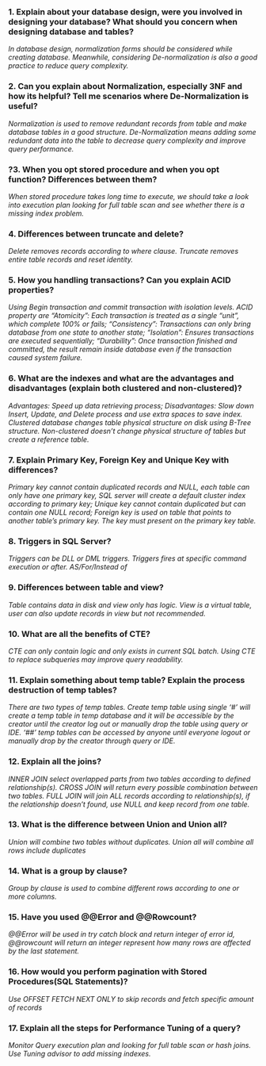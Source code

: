 ### 1. Explain about your database design, were you involved in designing your database? What should you concern when designing database and tables?
_In database design, normalization forms should be considered while creating database. Meanwhile, considering De-normalization is also a good practice to reduce query complexity._
### 2. Can you explain about Normalization, especially 3NF and how its helpful? Tell me scenarios where De-Normalization is useful?
_Normalization is used to remove redundant records from table and make database tables in a good structure. De-Normalization means adding some redundant data into the table to decrease query complexity and improve query performance._
### ?3. When you opt stored procedure and when you opt function? Differences between them?
_When stored procedure takes long time to execute, we should take a look into execution plan looking for full table scan and see whether there is a missing index problem._
### 4. Differences between truncate and delete?
_Delete removes records according to where clause. Truncate removes entire table records and reset identity._
### 5. How you handling transactions? Can you explain ACID properties?
_Using Begin transaction and commit transaction with isolation levels. ACID property are “Atomicity”: Each transaction is treated as a single “unit”, which complete 100% or fails; “Consistency”: Transactions can only bring database from one state to another state; “Isolation”: Ensures transactions are executed sequentially; “Durability”: Once transaction finished and committed, the result remain inside database even if the transaction caused system failure._
### 6. What are the indexes and what are the advantages and disadvantages (explain both clustered and non-clustered)?
_Advantages: Speed up data retrieving process; Disadvantages: Slow down Insert, Update, and Delete process and use extra spaces to save index. Clustered database changes table physical structure on disk using B-Tree structure. Non-clustered doesn’t change physical structure of tables but create a reference table._
### 7. Explain Primary Key, Foreign Key and Unique Key with differences?
_Primary key cannot contain duplicated records and NULL, each table can only have one primary key, SQL server will create a default cluster index according to primary key; Unique key cannot contain duplicated but can contain one NULL record; Foreign key is used on table that points to another table’s primary key. The key must present on the primary key table._
### 8. Triggers in SQL Server?
_Triggers can be DLL or DML triggers. Triggers fires at specific command execution or after. AS/For/Instead of_
### 9. Differences between table and view?
_Table contains data in disk and view only has logic. View is a virtual table, user can also update records in view but not recommended._
### 10. What are all the benefits of CTE?
_CTE can only contain logic and only exists in current SQL batch. Using CTE to replace subqueries may improve query readability._
### 11. Explain something about temp table? Explain the process destruction of temp tables?
_There are two types of temp tables. Create temp table using single ‘#’ will create a temp table in temp database and it will be accessible by the creator until the creator log out or manually drop the table using query or IDE. ‘##’ temp tables can be accessed by anyone until everyone logout or manually drop by the creator through query or IDE._
### 12. Explain all the joins?
_INNER JOIN select overlapped parts from two tables according to defined relationship(s). CROSS JOIN will return every possible combination between two tables. FULL JOIN will join ALL records according to relationship(s), if the relationship doesn’t found, use NULL and keep record from one table._
### 13. What is the difference between Union and Union all?
_Union will combine two tables without duplicates. Union all will combine all rows include duplicates_
### 14. What is a group by clause?
_Group by clause is used to combine different rows according to one or more columns._
### 15. Have you used @@Error and @@Rowcount?
_@@Error will be used in try catch block and return integer of error id, @@rowcount will return an integer represent how many rows are affected by the last statement._
### 16. How would you perform pagination with Stored Procedures(SQL Statements)?
_Use OFFSET FETCH NEXT ONLY to skip records and fetch specific amount of records_
### 17. Explain all the steps for Performance Tuning of a query?
_Monitor Query execution plan and looking for full table scan or hash joins. Use Tuning advisor to add missing indexes._
